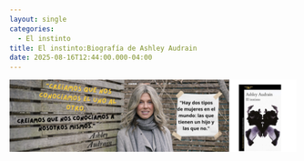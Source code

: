 ```yaml
---
layout: single
categories:
  - El instinto
title: El instinto:Biografía de Ashley Audrain
date: 2025-08-16T12:44:00.000-04:00
---
```

![](/assets/img/banner-el-instinto.png)


<i class="fas fa-arrow-right" style="color: blue;">
